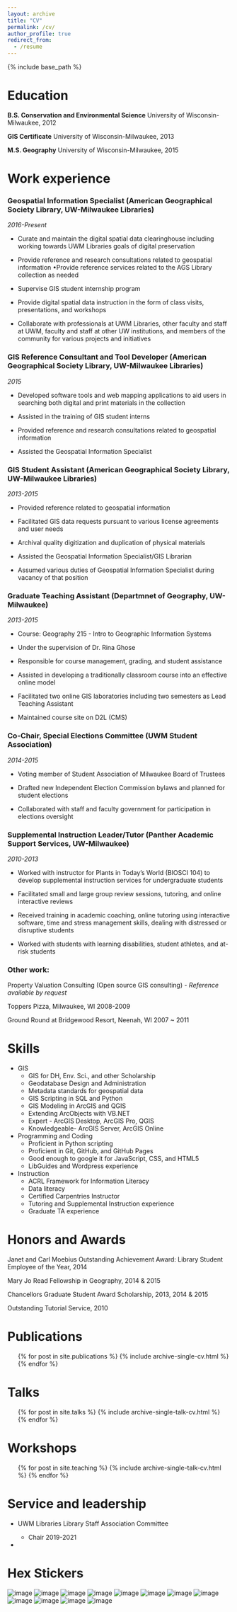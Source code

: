 ```yaml
---
layout: archive
title: "CV"
permalink: /cv/
author_profile: true
redirect_from:
  - /resume
---
```


{% include base_path %}

Education
======
**B.S. Conservation and Environmental Science** University of Wisconsin-Milwaukee, 2012

**GIS Certificate** University of Wisconsin-Milwaukee, 2013

**M.S. Geography** University of Wisconsin-Milwaukee, 2015

Work experience
======

### **Geospatial Information Specialist** (American Geographical Society Library, UW-Milwaukee Libraries)
*2016-Present*

* Curate and maintain the digital spatial data clearinghouse including working towards UWM Libraries goals of digital preservation

* Provide reference and research consultations related to geospatial information •Provide reference services related to the AGS Library collection as needed
* Supervise GIS student internship program

* Provide digital spatial data instruction in the form of class visits, presentations, and workshops

* Collaborate with professionals at UWM Libraries, other faculty and staff at UWM, faculty and staff at other UW institutions, and members of the community for various projects and initiatives

### **GIS Reference Consultant and Tool Developer** (American Geographical Society Library, UW-Milwaukee Libraries)
*2015*

* Developed software tools and web mapping applications to aid users in searching both digital and print materials in the collection

* Assisted in the training of GIS student interns

* Provided reference and research consultations related to geospatial information

* Assisted the Geospatial Information Specialist

### **GIS Student Assistant** (American Geographical Society Library, UW-Milwaukee Libraries)
*2013-2015*

* Provided reference related to geospatial information

* Facilitated GIS data requests pursuant to various license agreements and user needs

* Archival quality digitization and duplication of physical materials

* Assisted the Geospatial Information Specialist/GIS Librarian

* Assumed various duties of Geospatial Information Specialist during vacancy of that position

### **Graduate Teaching Assistant** (Departmnet of Geography, UW-Milwaukee) 
*2013-2015*

* Course: Geography 215 - Intro to Geographic Information Systems

* Under the supervision of Dr. Rina Ghose

* Responsible for course management, grading, and student assistance

* Assisted in developing a traditionally classroom course into an effective online model

* Facilitated two online GIS laboratories including two semesters as Lead Teaching Assistant 

* Maintained course site on D2L (CMS)

### **Co-Chair, Special Elections Committee** (UWM Student Association)
*2014-2015*

* Voting member of Student Association of Milwaukee Board of Trustees

* Drafted new Independent Election Commission bylaws and planned for student elections

* Collaborated with staff and faculty government for participation in elections oversight

### **Supplemental Instruction Leader/Tutor** (Panther Academic Support Services, UW-Milwaukee)
*2010-2013*

* Worked with instructor for Plants in Today’s World (BIOSCI 104) to develop supplemental instruction services for undergraduate students

* Facilitated small and large group review sessions, tutoring, and online interactive reviews

* Received training in academic coaching, online tutoring using interactive software, time and stress management skills, dealing with distressed or disruptive students

* Worked with students with learning disabilities, student athletes, and at-risk students

### Other work:

Property Valuation Consulting (Open source GIS consulting) - *Reference available by request*

Toppers Pizza, Milwaukee, WI 2008-2009

Ground Round at Bridgewood Resort, Neenah, WI 2007 ~ 2011

  
Skills
======

* GIS
  * GIS for DH, Env. Sci., and other Scholarship
  * Geodatabase Design and Administration
  * Metadata standards for geospatial data
  * GIS Scripting in SQL and Python
  * GIS Modeling in ArcGIS and QGIS
  * Extending ArcObjects with VB.NET
  * Expert - ArcGIS Desktop, ArcGIS Pro, QGIS
  * Knowledgeable- ArcGIS Server, ArcGIS Online
* Programming and Coding
  * Proficient in Python scripting
  * Proficient in Git, GitHub, and GitHub Pages
  * Good enough to google it for JavaScript, CSS, and HTML5
  * LibGuides and Wordpress experience
* Instruction
  * ACRL Framework for Information Literacy
  * Data literacy
  * Certified Carpentries Instructor
  * Tutoring and Supplemental Instruction experience
  * Graduate TA experience

Honors and Awards
======

Janet and Carl Moebius Outstanding Achievement Award: Library Student Employee of the Year, 2014

Mary Jo Read Fellowship in Geography, 2014 & 2015

Chancellors Graduate Student Award Scholarship, 2013, 2014 & 2015

Outstanding Tutorial Service, 2010

Publications
======
  <ul>{% for post in site.publications %}
    {% include archive-single-cv.html %}
  {% endfor %}</ul>
  
Talks
======
  <ul>{% for post in site.talks %}
    {% include archive-single-talk-cv.html %}
  {% endfor %}</ul>
  
Workshops
======
  <ul>{% for post in site.teaching %}
    {% include archive-single-talk-cv.html %}
  {% endfor %}</ul>
  
Service and leadership
======
* UWM Libraries Library Staff Association Committee
  * Chair 2019-2021

* 

Hex Stickers
======

![image](https://srappel.github.io/images/hex/carpentries.png)
![image](https://srappel.github.io/images/hex/carpentries-datacarpentry.png)
![image](https://srappel.github.io/images/hex/carpentries-librarycarpentry.png)
![image](https://srappel.github.io/images/hex/carpentries-softwarecarpentry.png)
![image](https://srappel.github.io/images/hex/eff.png)
![image](https://srappel.github.io/images/hex/antifaschistische-aktion.png)
![image](https://srappel.github.io/images/hex/geoblacklight.png)
![image](https://srappel.github.io/images/hex/geohipster.png)
![image](https://srappel.github.io/images/hex/opengeometadata.png)
![image](https://srappel.github.io/images/hex/privacybadger.png)
![image](https://srappel.github.io/images/hex/rstudio.png)
![image](https://srappel.github.io/images/hex/ubuntu.png)